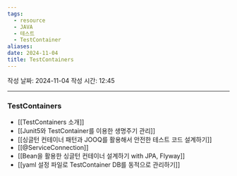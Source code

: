 ```yaml
---
tags:
  - resource
  - JAVA
  - 테스트
  - TestContainer
aliases: 
date: 2024-11-04
title: TestContainers
---
```


작성 날짜: 2024-11-04
작성 시간: 12:45

---

### TestContainers

- [[TestContainers 소개]]
- [[Junit5와 TestContainer를 이용한 생명주기 관리]]
- [[싱글턴 컨테이너 패턴과 JOOQ를 활용해서 안전한 테스트 코드 설계하기]]
- [[@ServiceConnection]]
- [[Bean을 활용한 싱글턴 컨테이너 설계하기 with JPA, Flyway]]
- [[yaml 설정 파일로 TestContainer DB를 동적으로 관리하기]]